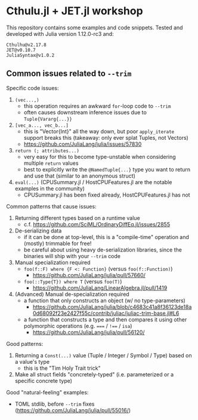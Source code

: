 # Cthulu.jl + JET.jl workshop

This repository contains some examples and code snippets. Tested and developed
with Julia version 1.12.0-rc3 and:

```
Cthulhu@v2.17.8
JET@v0.10.7
JuliaSyntax@v1.0.2
```


## Common issues related to `--trim`

Specific code issues:
  1. `(vec...,)`
     - this operation requires an awkward `for`-loop code to `--trim`
     - often causes downstream inference issues due to `Tuple{Vararg{...}}`
  2. `[vec_a..., vec_b...]`
     - this is "Vector{Int}" all the way down, but poor `apply_iterate` support breaks this
       (takeaway: only ever splat Tuples, not Vectors)
     - https://github.com/JuliaLang/julia/issues/57830
  3. `return (; attributes...)`
     - very easy for this to become type-unstable when considering multiple `return` values
     - best to explicitly write the `@NamedTuple{...}` type you want to return and use that (similar to an anonymous struct)
  4. `eval(...)` (CPUSummary.jl / HostCPUFeatures.jl are the notable examples in the community)
     - CPUSummary.jl has been fixed already, HostCPUFeatures.jl has not

Common patterns that cause issues:
  1. Returning different types based on a runtime value
     - c.f. https://github.com/SciML/OrdinaryDiffEq.jl/issues/2855
  2. De-serializing data
     - if it can be done at top-level, this is a "compile-time" operation and (mostly) trimmable for free!
     - be careful about using heavy de-serialization libraries, since the binaries will ship with your `--trim` code
  3. Manual specialization required
     - `foo(f::F) where {F <: Function}` (versus `foo(f::Function)`)
       - https://github.com/JuliaLang/julia/pull/57660/
     - `foo(::Type{T}) where T` (versus `foo(T)`)
       - https://github.com/JuliaLang/LinearAlgebra.jl/pull/1419
  4. (Advanced) Manual de-specialization required
     - a function that only constructs an object (w/ no type-parameters)
       - https://github.com/JuliaLang/julia/blob/c4683c41a8f36123de18a0d68092f23e2427f55c/contrib/juliac/juliac-trim-base.jl#L6
     - a function that constructs a type and then compares it using other polymorphic operations (e.g. `===` / `!==` / `isa`)
       - https://github.com/JuliaLang/julia/pull/56120/

Good patterns:
  1. Returning a `Const(...)` value (Tuple / Integer / Symbol / Type) based on a value's type
     - this is the "Tim Holy Trait trick"
  2. Make all struct fields "concretely-typed" (i.e. parameterized or a specific concrete type)

Good "natural-feeling" examples:
   - TOML stdlib, before `--trim` fixes (https://github.com/JuliaLang/julia/pull/55016/)
